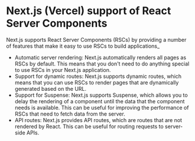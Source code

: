 # Next.js (Vercel) support of React Server Components

Next.js supports React Server Components (RSCs) by providing a number of features that make it easy to use RSCs to build applications\_

- Automatic server rendering: Next.js automatically renders all pages as RSCs by default. This means that you don't need to do anything special to use RSCs in your Next.js application.
- Support for dynamic routes: Next.js supports dynamic routes, which means that you can use RSCs to render pages that are dynamically generated based on the URL.
- Support for Suspense: Next.js supports Suspense, which allows you to delay the rendering of a component until the data that the component needs is available. This can be useful for improving the performance of RSCs that need to fetch data from the server.
- API routes: Next.js provides API routes, which are routes that are not rendered by React. This can be useful for routing requests to server-side APIs.
